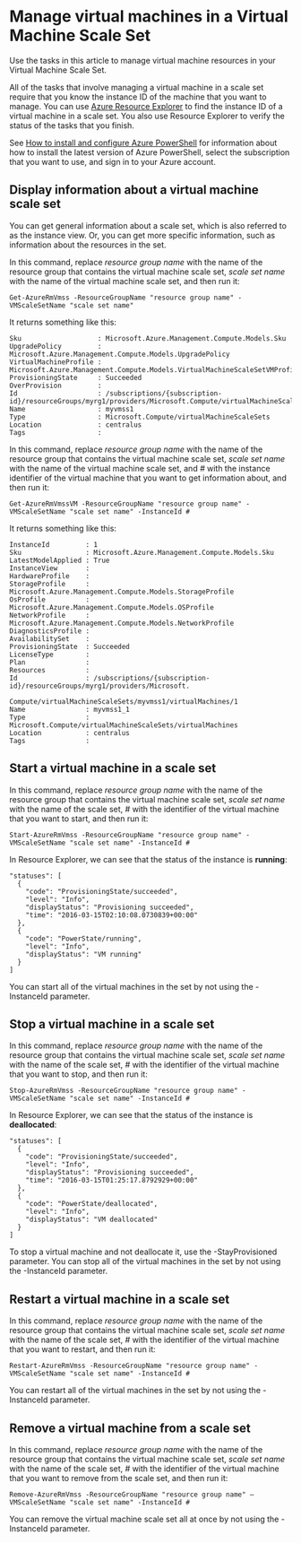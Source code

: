 ﻿<properties
	pageTitle="Manage VMs in a Virtual Machine Scale Set | Microsoft Azure"
	description="Manage virtual machines in a virtual machine scale set using Azure PowerShell."
	services="virtual-machine-scale-sets"
	documentationCenter=""
	authors="davidmu1"
	manager="timlt"
	editor=""
	tags="azure-resource-manager"/>

<tags
	ms.service="virtual-machine-scale-sets"
	ms.workload="na"
	ms.tgt_pltfrm="na"
	ms.devlang="na"
	ms.topic="article"
	ms.date="04/26/2016"
	ms.author="davidmu"/>

# Manage virtual machines in a Virtual Machine Scale Set

Use the tasks in this article to manage virtual machine resources in your Virtual Machine Scale Set.

All of the tasks that involve managing a virtual machine in a scale set require that you know the instance ID of the machine that you want to manage. You can use [Azure Resource Explorer](https://resources.azure.com) to find the instance ID of a virtual machine in a scale set. You also use Resource Explorer to verify the status of the tasks that you finish.

See [How to install and configure Azure PowerShell](../powershell-install-configure.md) for information about how to install the latest version of Azure PowerShell, select the subscription that you want to use, and sign in to your Azure account.

## Display information about a virtual machine scale set

You can get general information about a scale set, which is also referred to as the instance view. Or, you can get more specific information, such as information about the resources in the set.

In this command, replace *resource group name* with the name of the resource group that contains the virtual machine scale set, *scale set name* with the name of the virtual machine scale set, and then run it:

    Get-AzureRmVmss -ResourceGroupName "resource group name" -VMScaleSetName "scale set name"

It returns something like this:

    Sku                   : Microsoft.Azure.Management.Compute.Models.Sku
    UpgradePolicy         : Microsoft.Azure.Management.Compute.Models.UpgradePolicy
    VirtualMachineProfile : Microsoft.Azure.Management.Compute.Models.VirtualMachineScaleSetVMProfile
    ProvisioningState     : Succeeded
    OverProvision         :
    Id                    : /subscriptions/{subscription-id}/resourceGroups/myrg1/providers/Microsoft.Compute/virtualMachineScaleSets/myvmss1
    Name                  : myvmss1
    Type                  : Microsoft.Compute/virtualMachineScaleSets
    Location              : centralus
    Tags                  :

In this command, replace *resource group name* with the name of the resource group that contains the virtual machine scale set, *scale set name* with the name of the virtual machine scale set, and *#* with the instance identifier of the virtual machine that you want to get information about, and then run it:

    Get-AzureRmVmssVM -ResourceGroupName "resource group name" -VMScaleSetName "scale set name" -InstanceId #
        
It returns something like this:

    InstanceId         : 1
    Sku                : Microsoft.Azure.Management.Compute.Models.Sku
    LatestModelApplied : True
    InstanceView       :
    HardwareProfile    :
    StorageProfile     : Microsoft.Azure.Management.Compute.Models.StorageProfile
    OsProfile          : Microsoft.Azure.Management.Compute.Models.OSProfile
    NetworkProfile     : Microsoft.Azure.Management.Compute.Models.NetworkProfile
    DiagnosticsProfile :
    AvailabilitySet    :
    ProvisioningState  : Succeeded
    LicenseType        :
    Plan               :
    Resources          :
    Id                 : /subscriptions/{subscription-id}/resourceGroups/myrg1/providers/Microsoft.
                         Compute/virtualMachineScaleSets/myvmss1/virtualMachines/1
    Name               : myvmss1_1
    Type               : Microsoft.Compute/virtualMachineScaleSets/virtualMachines
    Location           : centralus
    Tags               :
        
## Start a virtual machine in a scale set

In this command, replace *resource group name* with the name of the resource group that contains the virtual machine scale set, *scale set name* with the name of the scale set, *#* with the identifier of the virtual machine that you want to start, and then run it:

    Start-AzureRmVmss -ResourceGroupName "resource group name" -VMScaleSetName "scale set name" -InstanceId #

In Resource Explorer, we can see that the status of the instance is **running**:

    "statuses": [
      {
        "code": "ProvisioningState/succeeded",
        "level": "Info",
        "displayStatus": "Provisioning succeeded",
        "time": "2016-03-15T02:10:08.0730839+00:00"
      },
      {
        "code": "PowerState/running",
        "level": "Info",
        "displayStatus": "VM running"
      }
    ]

You can start all of the virtual machines in the set by not using the -InstanceId parameter.
    
## Stop a virtual machine in a scale set

In this command, replace *resource group name* with the name of the resource group that contains the virtual machine scale set, *scale set name* with the name of the scale set, *#* with the identifier of the virtual machine that you want to stop, and then run it:

	Stop-AzureRmVmss -ResourceGroupName "resource group name" -VMScaleSetName "scale set name" -InstanceId #

In Resource Explorer, we can see that the status of the instance is **deallocated**:

	"statuses": [
      {
        "code": "ProvisioningState/succeeded",
        "level": "Info",
        "displayStatus": "Provisioning succeeded",
        "time": "2016-03-15T01:25:17.8792929+00:00"
      },
      {
        "code": "PowerState/deallocated",
        "level": "Info",
        "displayStatus": "VM deallocated"
      }
    ]
    
To stop a virtual machine and not deallocate it, use the -StayProvisioned parameter. You can stop all of the virtual machines in the set by not using the -InstanceId parameter.
    
## Restart a virtual machine in a scale set

In this command, replace *resource group name* with the name of the resource group that contains the virtual machine scale set, *scale set name* with the name of the scale set, *#* with the identifier of the virtual machine that you want to restart, and then run it:

	Restart-AzureRmVmss -ResourceGroupName "resource group name" -VMScaleSetName "scale set name" -InstanceId #
    
You can restart all of the virtual machines in the set by not using the -InstanceId parameter.

## Remove a virtual machine from a scale set

In this command, replace *resource group name* with the name of the resource group that contains the virtual machine scale set, *scale set name* with the name of the scale set, *#* with the identifier of the virtual machine that you want to remove from the scale set, and then run it:  

	Remove-AzureRmVmss -ResourceGroupName "resource group name" –VMScaleSetName "scale set name" -InstanceId #

You can remove the virtual machine scale set all at once by not using the -InstanceId parameter.
